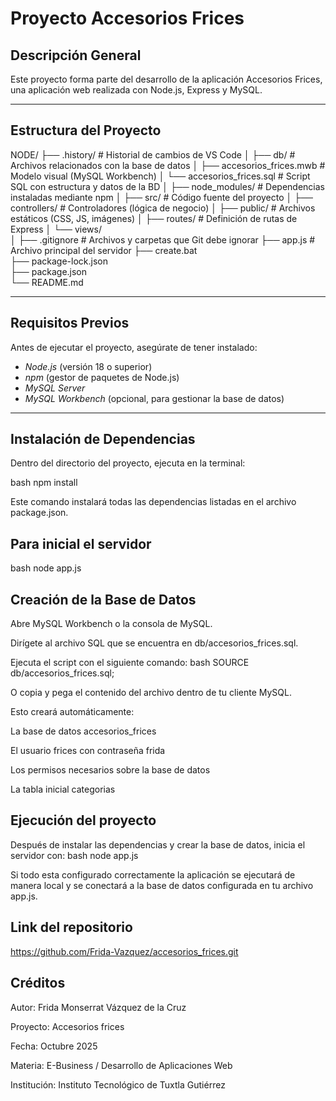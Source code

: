 # Proyecto Accesorios Frices

## Descripción General
Este proyecto forma parte del desarrollo de la aplicación Accesorios Frices, una aplicación web realizada con Node.js, Express y MySQL.

---

## Estructura del Proyecto

NODE/
├── .history/                     # Historial de cambios de VS Code
│
├── db/                           # Archivos relacionados con la base de datos
│   ├── accesorios_frices.mwb     # Modelo visual (MySQL Workbench)
│   └── accesorios_frices.sql     # Script SQL con estructura y datos de la BD
│
├── node_modules/                 # Dependencias instaladas mediante npm
│
├── src/                          # Código fuente del proyecto
│   ├── controllers/              # Controladores (lógica de negocio)
│   ├── public/                   # Archivos estáticos (CSS, JS, imágenes)
│   ├── routes/                   # Definición de rutas de Express
│   └── views/                    
│
├── .gitignore                    # Archivos y carpetas que Git debe ignorar
├── app.js                        # Archivo principal del servidor
├── create.bat                    
├── package-lock.json             
├── package.json                  
└── README.md                     



---

## Requisitos Previos

Antes de ejecutar el proyecto, asegúrate de tener instalado:

- *Node.js* (versión 18 o superior)
- *npm* (gestor de paquetes de Node.js)
- *MySQL Server*
- *MySQL Workbench* (opcional, para gestionar la base de datos)

---

## Instalación de Dependencias

Dentro del directorio del proyecto, ejecuta en la terminal:

bash
npm install

Este comando instalará todas las dependencias listadas en el archivo package.json.

## Para inicial el servidor

bash
node app.js

## Creación de la Base de Datos

Abre MySQL Workbench o la consola de MySQL.

Dirígete al archivo SQL que se encuentra en db/accesorios_frices.sql.

Ejecuta el script con el siguiente comando:
bash
SOURCE db/accesorios_frices.sql;

O copia y pega el contenido del archivo dentro de tu cliente MySQL.

Esto creará automáticamente:

La base de datos accesorios_frices

El usuario frices con contraseña frida

Los permisos necesarios sobre la base de datos

La tabla inicial categorias

## Ejecución del proyecto
Después de instalar las dependencias y crear la base de datos, inicia el servidor con:
 bash
node app.js


Si todo esta configurado correctamente la aplicación se ejecutará de manera local y se conectará a la base de datos configurada en tu archivo app.js.

## Link del repositorio
https://github.com/Frida-Vazquez/accesorios_frices.git

## Créditos

Autor: Frida Monserrat Vázquez de la Cruz

Proyecto: Accesorios frices

Fecha: Octubre 2025

Materia: E-Business / Desarrollo de Aplicaciones Web

Institución: Instituto Tecnológico de Tuxtla Gutiérrez
